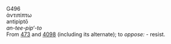 <body>
  <p>G496<br>  ἀντιπίπτω  <br> antipiptō  <br><i>an-tee-pip‘-to </i><br>From <a href="g0473.htm">473</a> and <a href="g4098.htm">4098</a> (including its alternate); to <i>oppose:</i> - resist.<br></p>
 </body>